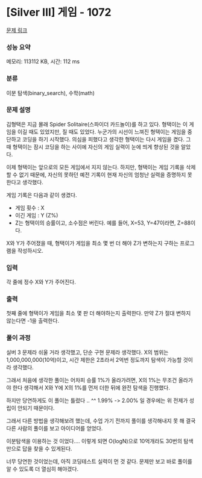 # [Silver III] 게임 - 1072 

[문제 링크](https://www.acmicpc.net/problem/1072) 

### 성능 요약

메모리: 113112 KB, 시간: 112 ms

### 분류

이분 탐색(binary_search), 수학(math)

### 문제 설명

<p>김형택은 지금 몰래 Spider Solitaire(스파이더 카드놀이)를 하고 있다. 형택이는 이 게임을 이길 때도 있었지만, 질 때도 있었다. 누군가의 시선이 느껴진 형택이는 게임을 중단하고 코딩을 하기 시작했다. 의심을 피했다고 생각한 형택이는 다시 게임을 켰다. 그 때 형택이는 잠시 코딩을 하는 사이에 자신의 게임 실력이 눈에 띄게 향상된 것을 알았다.</p>

<p>이제 형택이는 앞으로의 모든 게임에서 지지 않는다. 하지만, 형택이는 게임 기록을 삭제 할 수 없기 때문에, 자신의 못하던 예전 기록이 현재 자신의 엄청난 실력을 증명하지 못한다고 생각했다.</p>

<p>게임 기록은 다음과 같이 생겼다.</p>

<ul>
	<li>게임 횟수 : X</li>
	<li>이긴 게임 : Y (Z%)</li>
	<li>Z는 형택이의 승률이고, 소수점은 버린다. 예를 들어, X=53, Y=47이라면, Z=88이다.</li>
</ul>

<p>X와 Y가 주어졌을 때, 형택이가 게임을 최소 몇 번 더 해야 Z가 변하는지 구하는 프로그램을 작성하시오.</p>

### 입력 

 <p>각 줄에 정수 X와 Y가 주어진다.</p>

### 출력 

 <p>첫째 줄에 형택이가 게임을 최소 몇 판 더 해야하는지 출력한다. 만약 Z가 절대 변하지 않는다면 -1을 출력한다.</p>
 
### 풀이 과정

실버 3 문제라 쉬울 거라 생각했고, 단순 구현 문제라 생각했다.
X의 범위는 1,000,000,000(10억)이고, 시간 제한은 2초라서 2억번 정도까지 탐색이 가능할 것이라 생각했다.

그래서 처음에 생각한 풀이는 어차피 승률 1%가 올라가려면, X의 1%는 무조건 올라가야 한다 생각해서 X와 Y에 X의 1%를 먼저 더한 뒤에 완전 탐색을 진행했다.

하지만 당연하게도 이 풀이는 틀렸다 .. ^^
1.99% -> 2.00% 일 경우에는 위 전제가 성립이 안되기 때문이다.

그래서 다른 방법을 생각해보려 했는데, 수업 가기 전까지 풀이를 생각해내지 못 해 결국 다른 사람의 풀이를 보고 아이디어를 얻었다.

이분탐색을 이용하는 것 이었다....
이렇게 되면 O(logN)으로 10억개라도 30번의 탐색만으로 답을 찾을 수 있게된다.

너무 당연한 것이었는데, 아직 코딩테스트 실력이 먼 것 같다.
문제만 보고 바로 풀이를 알 수 있도록 더 열심히 해야겠다.

